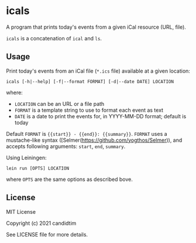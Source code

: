 # icals

A program that prints today's events from a given iCal resource (URL, file).

`icals` is a concatenation of `ical` and `ls`.

## Usage

Print today's events from an iCal file (`*.ics` file) available at a given
location:

    icals [-h|--help] [-f|--format FORMAT] [-d|--date DATE] LOCATION

where:

 - `LOCATION` can be an URL or a file path
 - `FORMAT` is a template string to use to format each event as text
 - `DATE` is a date to print the events for, in YYYY-MM-DD format; default is
   today

Default `FORMAT` is `{{start}} - {{end}}: {{summary}}`. `FORMAT` uses a
mustache-like syntax ([Selmer(https://github.com/yogthos/Selmer)), and accepts
following arguments: `start`, `end`, `summary`.

Using Leiningen:

    lein run [OPTS] LOCATION

where `OPTS` are the same options as described bove.

## License

MIT License

Copyright (c) 2021 candidtim

See LICENSE file for more details.
